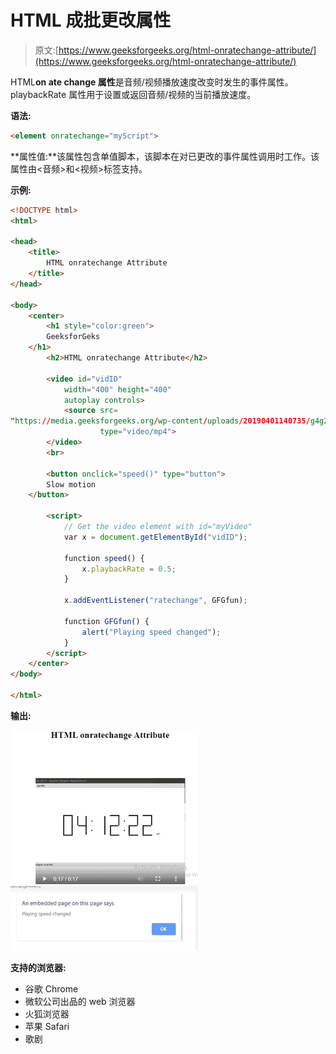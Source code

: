 # HTML 成批更改属性

> 原文:[https://www.geeksforgeeks.org/html-onratechange-attribute/](https://www.geeksforgeeks.org/html-onratechange-attribute/)

HTML**on ate change 属性**是音频/视频播放速度改变时发生的事件属性。playbackRate 属性用于设置或返回音频/视频的当前播放速度。

**语法:**

```html
<element onratechange="myScript">
```

**属性值:**该属性包含单值脚本，该脚本在对已更改的事件属性调用时工作。该属性由<音频>和<视频>标签支持。

**示例:**

```html
<!DOCTYPE html> 
<html> 

<head> 
    <title> 
        HTML onratechange Attribute 
    </title> 
</head> 

<body> 
    <center> 
        <h1 style="color:green"> 
        GeeksforGeks 
    </h1> 
        <h2>HTML onratechange Attribute</h2> 

        <video id="vidID"
            width="400" height="400"
            autoplay controls> 
            <source src= 
"https://media.geeksforgeeks.org/wp-content/uploads/20190401140735/g4g2.mp4"
                    type="video/mp4"> 
        </video> 
        <br> 

        <button onclick="speed()" type="button"> 
        Slow motion 
    </button> 

        <script> 
            // Get the video element with id="myVideo" 
            var x = document.getElementById("vidID"); 

            function speed() { 
                x.playbackRate = 0.5; 
            } 

            x.addEventListener("ratechange", GFGfun); 

            function GFGfun() { 
                alert("Playing speed changed"); 
            } 
        </script> 
    </center> 
</body> 

</html>
```

**输出:**

![](img/992ff3e5f6af27643caa23564a69924b.png)
![](img/07baea427d2034f36a9a643eece202ae.png)

**支持的浏览器:**

*   谷歌 Chrome
*   微软公司出品的 web 浏览器
*   火狐浏览器
*   苹果 Safari
*   歌剧